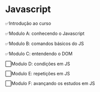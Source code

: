 # Javascript
<p>✅Introdução ao curso</p>
<p>✅Modulo A: conhecendo o Javascript</p>
<p>✅Modulo B: comandos básicos do JS</p>
<p>✅Modulo C: entendendo o DOM</p>
<p>⬜Modulo D: condições em JS</p>
<p>⬜Modulo E: repetições em JS</p>
<p>⬜Modulo F: avançando os estudos em JS</p>
